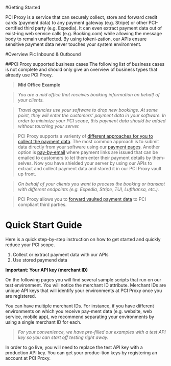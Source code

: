 #Getting Started


PCI Proxy is a service that can securely collect, store and forward credit cards (payment data) to any payment gateway (e.g. Stripe) or other PCI-certified third party (e.g. Expedia). It can even extract payment data out of exist-ing web service calls (e.g. Booking.com) while allowing the message body to remain unaffected. By using tokeni-zation, our APIs ensure sensitive payment data never touches your system environment.

#Overview
Pic Inbound & Outbound

##PCI Proxy supported business cases
The following list of business cases is not complete and should only give an overview of business types that already use PCI Proxy. 

>**Mid Office Example**

> _You are a mid office that receives booking information on behalf of your clients._

> _Travel agencies use your software to drop new bookings. At some point, they will enter the customers’ payment data in your software. In order to minimize your PCI scope, this payment data should be added without touching your server._

> PCI Proxy supports a varienty of [different approaches for you to collect the payment data](link). The most common approach is to submit data directly from your software using our [payment pages](link). Another option is [pay-by-email](link) where payment links are issued that can be emailed to customers to let them enter their payment details by them-selves. Now you have shielded your server by using our APIs to extract and collect payment data and stored it in our PCI Proxy vault up front. 

> _On behalf of your clients you want to process the booking or transact with different endpoints (e.g. Expedia, Stripe, TUI, Lufthansa, etc.)._

> PCI Proxy allows you to [forward vaulted payment data](link) to PCI compliant third parties.

# Quick Start Guide

Here is a quick step-by-step instruction on how to get started and quickly reduce your PCI scope.

1.	Collect or extract payment data with our APIs
2.	Use stored paymend data 

**Important: Your API key (merchant ID)**

On the following pages you will find several sample scripts that run on our test environment. You will notice the merchant ID attribute. Merchant IDs are unique API keys that will identify your environments at PCI Proxy once you are registered.

You can have multiple merchant IDs. For instance, if you have different environments on which you receive pay-ment data (e.g. website, web service, mobile app), we recommend separating your environments by using a single merchant ID for each.

> _For your convenience, we have pre-filled our examples with a test API key so you can start off testing right away._

In order to go live, you will need to replace the test API key with a production API key. You can get your produc-tion keys by registering an account at PCI Proxy.


